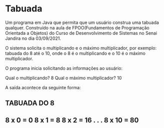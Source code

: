 # Tabuada

Um programa em Java que permita que um usuário construa uma tabuada qualquer. Construído na aula de FPOO(Fundamentos de Programação Orientada a Objetos) do Curso de Desenvolvimento de Sistemas no Senai Jandira no dia 03/09/2021.

O sistema solicita o multiplicando e o máximo multiplicador, por exemplo: tabuada do 8 até o 10, onde o 8 é o multiplicando e o 10 é o máximo multiplicador. 

O programa inicia solicitando as informações ao usuário:

Qual o multiplicando? 8
Qual o máximo multiplicador? 10

A saída acontece da seguinte forma:

TABUADA DO 8
----------------------
8 x 0 = 0
8 x 1 = 8
8 x 2 = 16
.
.
.
8 x 10 = 80
----------------------
